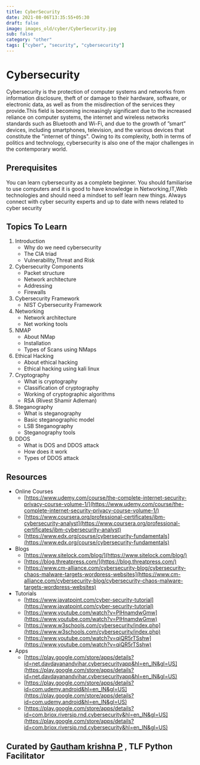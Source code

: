 ```yaml
---
title: CyberSecurity
date: 2021-08-06T13:35:55+05:30
draft: false
image: images_old/cyber/CyberSecurity.jpg
sub: false
category: "other"
tags: ["cyber", "security", "cybersecurity"]
---
```


# Cybersecurity

Cybersecurity is the protection of computer systems and networks from information disclosure, theft of or damage to their hardware, software, or electronic data, as well as from the misdirection of the services they provide.This field is becoming increasingly significant due to the increased reliance on computer systems, the internet and wireless networks standards such as Bluetooth and Wi-Fi, and due to the growth of ”smart” devices, including smartphones, television, and the various devices that constitute the "internet of things". Owing to its complexity, both in terms of politics and technology, cybersecurity is also one of the major challenges in the contemporary world.

## Prerequisites

You can learn cybersecurity as a complete beginner. You should familiarise to use computers and it is good to have knowledge in Networking,IT,Web technologies and should need a mindset to self learn new things. Always connect with cyber security experts and up to date with news related to cyber security

## Topics To Learn

1. Introduction
   - Why do we need cybersecurity
   - The CIA triad
   - Vulnerability,Threat and Risk
2. Cybersecurity Components
   - Packet structure
   - Network architecture
   - Addressing
   - Firewalls
3. Cybersecurity Framework
   - NIST Cybersecurity Framework
4. Networking
   - Network architecture
   - Net working tools
5. NMAP
   - About NMap
   - Installation
   - Types of Scans using NMaps
6. Ethical Hacking
   - About ethical hacking
   - Ethical hacking using kali linux
7. Cryptography
   - What is cryptography
   - Classification of cryptography
   - Working of cryptographic algorithms
   - RSA (Rivest Shamir Adleman)
8. Steganography
   - What is steganography
   - Basic steganographic model
   - LSB Steganography
   - Steganography tools
9. DDOS
   - What is DOS and DDOS attack
   - How does it work
   - Types of DDOS attack

## Resources

- Online Courses
  - [https://www.udemy.com/course/the-complete-internet-security-privacy-course-volume-1/](https://www.udemy.com/course/the-complete-internet-security-privacy-course-volume-1/)
  - [https://www.coursera.org/professional-certificates/ibm-cybersecurity-analyst](https://www.coursera.org/professional-certificates/ibm-cybersecurity-analyst)
  - [https://www.edx.org/course/cybersecurity-fundamentals](https://www.edx.org/course/cybersecurity-fundamentals)
- Blogs
  - [https://www.sitelock.com/blog/](https://www.sitelock.com/blog/)
  - [https://blog.threatpress.com/](https://blog.threatpress.com/)
  - [https://www.cm-alliance.com/cybersecurity-blog/cybersecurity-chaos-malware-targets-wordpress-websites](https://www.cm-alliance.com/cybersecurity-blog/cybersecurity-chaos-malware-targets-wordpress-websites)
- Tutorials
  - [https://www.javatpoint.com/cyber-security-tutorial](https://www.javatpoint.com/cyber-security-tutorial)
  - [https://www.youtube.com/watch?v=PlHnamdwGmw](https://www.youtube.com/watch?v=PlHnamdwGmw)
  - [https://www.w3schools.com/cybersecurity/index.php](https://www.w3schools.com/cybersecurity/index.php)
  - [https://www.youtube.com/watch?v=qiQR5rTSshw](https://www.youtube.com/watch?v=qiQR5rTSshw)
- Apps
  - [https://play.google.com/store/apps/details?id=net.davdayanandvihar.cybersecurityapp&hl=en_IN&gl=US](https://play.google.com/store/apps/details?id=net.davdayanandvihar.cybersecurityapp&hl=en_IN&gl=US)
  - [https://play.google.com/store/apps/details?id=com.udemy.android&hl=en_IN&gl=US](https://play.google.com/store/apps/details?id=com.udemy.android&hl=en_IN&gl=US)
  - [https://play.google.com/store/apps/details?id=com.briox.riversip.rnd.cybersecurity&hl=en_IN&gl=US](https://play.google.com/store/apps/details?id=com.briox.riversip.rnd.cybersecurity&hl=en_IN&gl=US)

## Curated by [Gautham krishna P](https://github.com/gauthamkrishna1312) , TLF Python Facilitator

